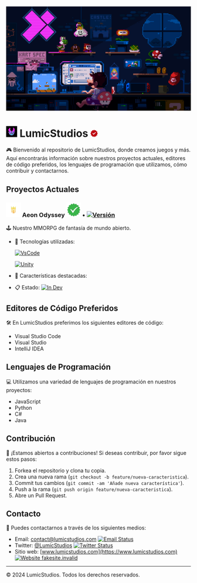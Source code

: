 [![Banner de LumicStudios](/Recursos/lumic-banner.gif)](https://www.lumicstudios.com)

# <img src="/Recursos/lumic-logo.png" width="30"> LumicStudios <img src="/Recursos/red-check.png" width="20">

🎮 Bienvenido al repositorio de LumicStudios, donde creamos juegos y más. Aquí encontrarás información sobre nuestros proyectos actuales, editores de código preferidos, los lenguajes de programación que utilizamos, cómo contribuir y contactarnos. 

## Proyectos Actuales

### <img src="/Recursos/aeon-logo.png" width="40"> Aeon Odyssey <img src="/Recursos/green-check.png" width="40"> • [![Versión](https://img.shields.io/badge/Version-0.0.1-green.svg)](https://GitHub.com/Naereen/StrapDown.js/graphs/commit-activity)
🕹️ Nuestro MMORPG de fantasía de mundo abierto.

- 🔧 Tecnologías utilizadas:
  
   [![VsCode](https://img.shields.io/badge/Made_With-VsCode-green.svg)](https://GitHub.com/Naereen/StrapDown.js/graphs/commit-activity) 

   [![Unity](https://img.shields.io/badge/Made_With-Unity-green.svg)](https://GitHub.com/Naereen/StrapDown.js/graphs/commit-activity)
  
- 🌟 Características destacadas: 
- 📋 Estado: [![In Dev](https://img.shields.io/badge/In_Dev-yes-green.svg)](https://GitHub.com/Naereen/StrapDown.js/graphs/commit-activity)

## Editores de Código Preferidos

🛠️ En LumicStudios preferimos los siguientes editores de código:

- Visual Studio Code
- Visual Studio
- IntelliJ IDEA

## Lenguajes de Programación

💻 Utilizamos una variedad de lenguajes de programación en nuestros proyectos:

- JavaScript
- Python
- C#
- Java

## Contribución

🚀 ¡Estamos abiertos a contribuciones! Si deseas contribuir, por favor sigue estos pasos:

1. Forkea el repositorio y clona tu copia.
2. Crea una nueva rama (`git checkout -b feature/nueva-caracteristica`).
3. Commit tus cambios (`git commit -am 'Añade nueva característica'`).
4. Push a la rama (`git push origin feature/nueva-caracteristica`).
5. Abre un Pull Request.

## Contacto

📧 Puedes contactarnos a través de los siguientes medios:

- Email: contact@lumicstudios.com [![Email Status](https://img.shields.io/badge/Email_Status-None-red.svg)](https://GitHub.com/Naereen/StrapDown.js/graphs/commit-activity)
- Twitter: [@LumicStudios](https://twitter.com/LumicStudios) [![Twitter Status](https://img.shields.io/badge/Twitter_Status-None-red.svg)](https://GitHub.com/Naereen/StrapDown.js/graphs/commit-activity)
- Sitio web: [www.lumicstudios.com](https://www.lumicstudios.com) [![Website fakesite.invalid](https://img.shields.io/website-up-down-green-red/http/fakesite.invalid.svg)](http://fakesite.invalid/)

---

© 2024 LumicStudios. Todos los derechos reservados. 
